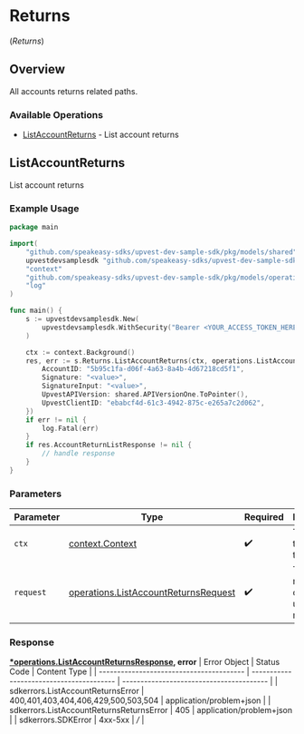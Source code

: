 # Returns
(*Returns*)

## Overview

All accounts returns related paths.

### Available Operations

* [ListAccountReturns](#listaccountreturns) - List account returns

## ListAccountReturns

List account returns

### Example Usage

```go
package main

import(
	"github.com/speakeasy-sdks/upvest-dev-sample-sdk/pkg/models/shared"
	upvestdevsamplesdk "github.com/speakeasy-sdks/upvest-dev-sample-sdk"
	"context"
	"github.com/speakeasy-sdks/upvest-dev-sample-sdk/pkg/models/operations"
	"log"
)

func main() {
    s := upvestdevsamplesdk.New(
        upvestdevsamplesdk.WithSecurity("Bearer <YOUR_ACCESS_TOKEN_HERE>"),
    )

    ctx := context.Background()
    res, err := s.Returns.ListAccountReturns(ctx, operations.ListAccountReturnsRequest{
        AccountID: "5b95c1fa-d06f-4a63-8a4b-4d67218cd5f1",
        Signature: "<value>",
        SignatureInput: "<value>",
        UpvestAPIVersion: shared.APIVersionOne.ToPointer(),
        UpvestClientID: "ebabcf4d-61c3-4942-875c-e265a7c2d062",
    })
    if err != nil {
        log.Fatal(err)
    }
    if res.AccountReturnListResponse != nil {
        // handle response
    }
}
```

### Parameters

| Parameter                                                                                        | Type                                                                                             | Required                                                                                         | Description                                                                                      |
| ------------------------------------------------------------------------------------------------ | ------------------------------------------------------------------------------------------------ | ------------------------------------------------------------------------------------------------ | ------------------------------------------------------------------------------------------------ |
| `ctx`                                                                                            | [context.Context](https://pkg.go.dev/context#Context)                                            | :heavy_check_mark:                                                                               | The context to use for the request.                                                              |
| `request`                                                                                        | [operations.ListAccountReturnsRequest](../../pkg/models/operations/listaccountreturnsrequest.md) | :heavy_check_mark:                                                                               | The request object to use for the request.                                                       |


### Response

**[*operations.ListAccountReturnsResponse](../../pkg/models/operations/listaccountreturnsresponse.md), error**
| Error Object                             | Status Code                              | Content Type                             |
| ---------------------------------------- | ---------------------------------------- | ---------------------------------------- |
| sdkerrors.ListAccountReturnsError        | 400,401,403,404,406,429,500,503,504      | application/problem+json                 |
| sdkerrors.ListAccountReturnsReturnsError | 405                                      | application/problem+json                 |
| sdkerrors.SDKError                       | 4xx-5xx                                  | */*                                      |
